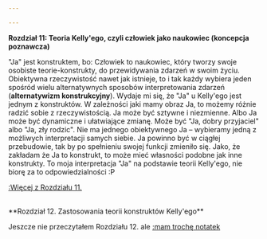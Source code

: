 ```yaml
---

---
```



**Rozdział 11: Teoria Kelly'ego, czyli człowiek jako naukowiec (koncepcja poznawcza)**

"Ja" jest konstruktem, bo: Człowiek to naukowiec, który tworzy swoje osobiste teorie-konstrukty, do przewidywania zdarzeń w swoim życiu. Obiektywna rzeczywistość nawet jak istnieje, to i tak każdy wybiera jeden spośród wielu alternatywnych sposobów interpretowania zdarzeń (**alternatywizm konstrukcyjny**). Wydaje mi się, że "Ja" u Kelly'ego jest jednym z konstruktów. W zależności jaki mamy obraz Ja, to możemy różnie radzić sobie z rzeczywistością. Ja może być sztywne i niezmienne. Albo Ja może być dynamiczne i ułatwiające zmianę. Może być "Ja, dobry przyjaciel" albo "Ja, zły rodzic". Nie ma jednego obiektywnego Ja – wybieramy jedną z możliwych interpretacji samych siebie. Ja powinno być w ciągłej przebudowie, tak by po spełnieniu swojej funkcji zmieniło się. Jako, że zakładam że Ja to konstrukt, to może mieć własności podobne jak inne konstrukty. To moja interpretacja "Ja" na podstawie teorii Kelly'ego, nie biorę za to odpowiedzialności :P

[:Więcej z Rozdziału 11.](/nutshells/pytanie1/zrodlo_pokrewne/r11) 

<br>
**Rozdział 12. Zastosowania teorii konstruktów Kelly'ego**

Jeszcze nie przeczytałem Rozdziału 12. ale [:mam trochę notatek](/nutshells/pytanie1/zrodlo_pokrewne/r12)



